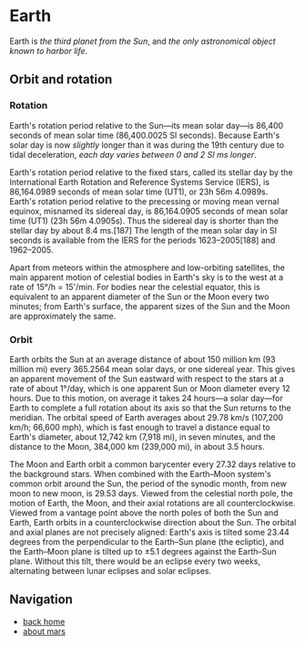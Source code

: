 # Earth

Earth is _the third planet from the Sun_, and _the only astronomical object known to harbor life_. 

## Orbit and rotation

### Rotation

Earth's rotation period relative to the Sun—its mean solar day—is 86,400 seconds of mean solar time (86,400.0025 SI seconds). Because Earth's solar day is now *slightly* longer than it was during the 19th century due to tidal deceleration, _each day varies between 0 and 2 SI ms longer_.

Earth's rotation period relative to the fixed stars, called its stellar day by the International Earth Rotation and Reference Systems Service (IERS), is 86,164.0989 seconds of mean solar time (UT1), or 23h 56m 4.0989s. Earth's rotation period relative to the precessing or moving mean vernal equinox, misnamed its sidereal day, is 86,164.0905 seconds of mean solar time (UT1) (23h 56m 4.0905s). Thus the sidereal day is shorter than the stellar day by about 8.4 ms.[187] The length of the mean solar day in SI seconds is available from the IERS for the periods 1623–2005[188] and 1962–2005.

Apart from meteors within the atmosphere and low-orbiting satellites, the main apparent motion of celestial bodies in Earth's sky is to the west at a rate of 15°/h = 15'/min. For bodies near the celestial equator, this is equivalent to an apparent diameter of the Sun or the Moon every two minutes; from Earth's surface, the apparent sizes of the Sun and the Moon are approximately the same.

### Orbit

Earth orbits the Sun at an average distance of about 150 million km (93 million mi) every 365.2564 mean solar days, or one sidereal year. This gives an apparent movement of the Sun eastward with respect to the stars at a rate of about 1°/day, which is one apparent Sun or Moon diameter every 12 hours. Due to this motion, on average it takes 24 hours—a solar day—for Earth to complete a full rotation about its axis so that the Sun returns to the meridian. The orbital speed of Earth averages about 29.78 km/s (107,200 km/h; 66,600 mph), which is fast enough to travel a distance equal to Earth's diameter, about 12,742 km (7,918 mi), in seven minutes, and the distance to the Moon, 384,000 km (239,000 mi), in about 3.5 hours.

The Moon and Earth orbit a common barycenter every 27.32 days relative to the background stars. When combined with the Earth–Moon system's common orbit around the Sun, the period of the synodic month, from new moon to new moon, is 29.53 days. Viewed from the celestial north pole, the motion of Earth, the Moon, and their axial rotations are all counterclockwise. Viewed from a vantage point above the north poles of both the Sun and Earth, Earth orbits in a counterclockwise direction about the Sun. The orbital and axial planes are not precisely aligned: Earth's axis is tilted some 23.44 degrees from the perpendicular to the Earth–Sun plane (the ecliptic), and the Earth–Moon plane is tilted up to ±5.1 degrees against the Earth–Sun plane. Without this tilt, there would be an eclipse every two weeks, alternating between lunar eclipses and solar eclipses.

## Navigation

- [back home](index.html)
- [about mars](mars.html)